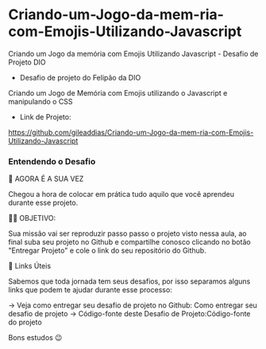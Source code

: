# Criando-um-Jogo-da-mem-ria-com-Emojis-Utilizando-Javascript
Criando um Jogo da memória com Emojis Utilizando Javascript - Desafio de Projeto DIO

- Desafio de projeto do Felipão da DIO

Criando um Jogo de Memória com Emojis utilizando o Javascript e manipulando o CSS

- Link de Projeto:

https://github.com/gileaddias/Criando-um-Jogo-da-mem-ria-com-Emojis-Utilizando-Javascript


### Entendendo o Desafio
 
🎯 AGORA É A SUA VEZ

Chegou a hora de colocar em prática tudo aquilo que você aprendeu durante esse projeto.


👨‍💻 OBJETIVO:

Sua missão vai ser reproduzir passo passo o projeto visto nessa aula, ao final
suba seu projeto no Github e compartilhe conosco clicando no botão "Entregar Projeto" e cole o link do seu repositório do Github.



🔗 Links Úteis

Sabemos que toda jornada tem seus desafios, por isso separamos alguns links que podem te ajudar durante esse processo:

-> Veja como entregar seu desafio de projeto no Github: Como entregar seu desafio de projeto
-> Código-fonte deste Desafio de Projeto:Código-fonte do projeto


 
Bons estudos 😉